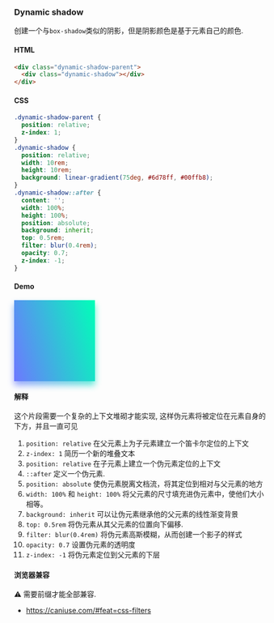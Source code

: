 ### Dynamic shadow

创建一个与`box-shadow`类似的阴影，但是阴影颜色是基于元素自己的颜色.

#### HTML

```html
<div class="dynamic-shadow-parent">
  <div class="dynamic-shadow"></div>
</div>
```

#### CSS

```css
.dynamic-shadow-parent {
  position: relative;
  z-index: 1;
}
.dynamic-shadow {
  position: relative;
  width: 10rem;
  height: 10rem;
  background: linear-gradient(75deg, #6d78ff, #00ffb8);
}
.dynamic-shadow::after {
  content: '';
  width: 100%;
  height: 100%;
  position: absolute;
  background: inherit;
  top: 0.5rem;
  filter: blur(0.4rem);
  opacity: 0.7;
  z-index: -1;
}
```

#### Demo

<div class="snippet-demo">
  <div class="snippet-demo__dynamic-shadow-parent">
    <div class="snippet-demo__dynamic-shadow"></div>
  </div>
</div>

<style>
.snippet-demo__dynamic-shadow-parent {
  position: relative;
  z-index: 1;
}
.snippet-demo__dynamic-shadow {
  position: relative;
  width: 10rem;
  height: 10rem;
  background: linear-gradient(75deg, #6d78ff, #00ffb8);
}
.snippet-demo__dynamic-shadow::after {
  content: '';
  position: absolute;
  width: 100%;
  height: 100%;
  background: inherit;
  top: 0.5rem;
  filter: blur(0.4rem);
  opacity: 0.7;
  z-index: -1;
}
</style>

#### 解释

这个片段需要一个复杂的上下文堆砌才能实现, 这样伪元素将被定位在元素自身的下方，并且一直可见

1. `position: relative` 在父元素上为子元素建立一个笛卡尔定位的上下文
2. `z-index: 1` 简历一个新的堆叠文本
3. `position: relative` 在子元素上建立一个伪元素定位的上下文 
4. `::after` 定义一个伪元素.
5. `position: absolute` 使伪元素脱离文档流，将其定位到相对与父元素的地方
6. `width: 100%` 和 `height: 100%` 将父元素的尺寸填充进伪元素中，使他们大小相等。
7. `background: inherit` 可以让伪元素继承他的父元素的线性渐变背景
8. `top: 0.5rem` 将伪元素从其父元素的位置向下偏移.
9. `filter: blur(0.4rem)` 将伪元素高斯模糊，从而创建一个影子的样式
10. `opacity: 0.7` 设置伪元素的透明度
11. `z-index: -1` 将伪元素定位到父元素的下层

#### 浏览器兼容

<span class="snippet__support-note">⚠️ 需要前缀才能全部兼容.</span>

* https://caniuse.com/#feat=css-filters

<!-- tags: visual -->
